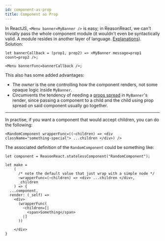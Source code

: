 ```yaml
---
id: component-as-prop
title: Component as Prop
---
```


In ReactJS, `<Menu banner=MyBanner />` is easy; in ReasonReact, we can't trivially pass the whole component module (it wouldn't even be syntactically valid. A module resides in another layer of language. [Explanations](https://reasonml.github.io/guide/language/module)). Solution:

```reason
let bannerCallback = (prop1, prop2) => <MyBanner message=prop1 count=prop2 />;

<Menu bannerFunc=bannerCallback />;
```

This also has some added advantages:

- The _owner_ is the one controlling how the component renders, not some opaque logic inside `MyBanner`.
- Circumvents the tendency of needing a [props spread](props-spread.md) in `MyBanner`'s render, since passing a component to a child and the child using prop spread on said component usually go together.

--- 

In practise, if you want a component that would accept children, you can do the following:

```reason
<RandomComponent wrapperFunc=((~children) => <div className="something-special"> ...children </div>) />
```

The associated definition of the `RandomComponent` could be something like:

```reason
let component = ReasonReact.statelessComponent("RandomComponent");

let make =
    (
      /* note the default value that just wrap with a simple node */
      ~wrapperFunc=(~children) => <div> ...children </div>,
      _children
    ) => {
  ...component,
  render: (_self) =>
    <div>
      (wrapperFunc(
        ~children=[|
          <span>Something</span>
        |]
      ))
       
    </div>
}
```
